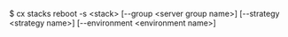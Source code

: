 <!-- post: stacks_usage -->


$ cx stacks reboot -s &lt;stack&gt; [--group &lt;server group name&gt;] [--strategy &lt;strategy name&gt;] [--environment &lt;environment name&gt;]
